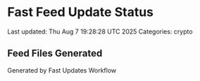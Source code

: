 # Fast Feed Update Status
Last updated: Thu Aug  7 19:28:28 UTC 2025
Categories: crypto

## Feed Files Generated

Generated by Fast Updates Workflow
